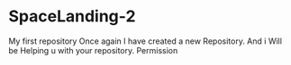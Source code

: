 # SpaceLanding-2
My first repository
Once again
I have created a new
Repository.
And i Will be
Helping u with
your repository.
Permission
